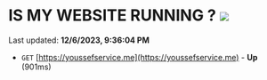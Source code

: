 # IS MY WEBSITE RUNNING ? [![](https://img.shields.io/static/v1?label=Sponsor&message=%E2%9D%A4&logo=GitHub&color=%23fe8e86)](https://github.com/sponsors/<username>)

Last updated: **12/6/2023, 9:36:04 PM**

- `GET` [https://youssefservice.me](https://youssefservice.me) - **Up** (901ms)

